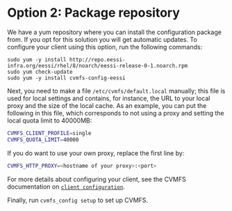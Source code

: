 # Option 2: Package repository


We have a yum repository where you can install the configuration package from. If you opt for this
solution you will get automatic updates. To configure your client using this option, run the
following commands:

```
sudo yum -y install http://repo.eessi-infra.org/eessi/rhel/8/noarch/eessi-release-0-1.noarch.rpm
sudo yum check-update
sudo yum -y install cvmfs-config-eessi
```

Next, you need to make a file `/etc/cvmfs/default.local` manually; this file is used for local
settings and contains, for instance, the URL to your local proxy and the size of the local cache. As
an example, you can put the following in this file, which corresponds to not using a proxy and
setting the local quota limit to 40000MB:

```bash
CVMFS_CLIENT_PROFILE=single
CVMFS_QUOTA_LIMIT=40000
```

If you do want to use your own proxy, replace the first line by:

```bash
CVMFS_HTTP_PROXY=<hostname of your proxy>:<port>
```

For more details about configuring your client, see the CVMFS documentation on [`client
configuration`](https://cvmfs.readthedocs.io/en/stable/cpt-configure.html).

Finally, run `cvmfs_config setup` to set up CVMFS.

